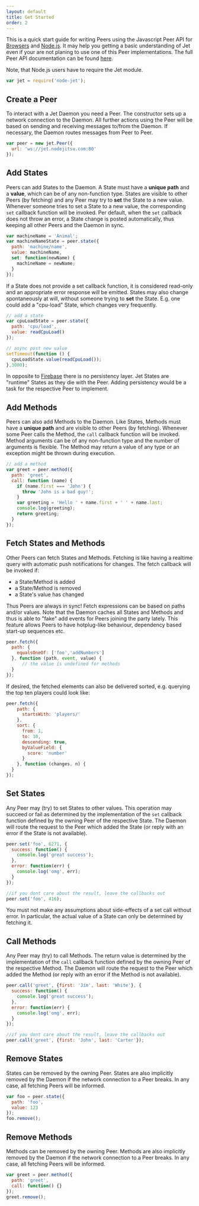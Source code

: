 ```yaml
---
layout: default
title: Get Started
order: 2
---
```


This is a quick start guide for writing Peers using the Javascript Peer API for
[Browsers](http://github.com/lipp/jet-js) and [Node.js](http://github.com/lipp/node-jet).
It may help you getting a basic understanding of Jet even if your are not
planing to use one of this Peer implementations.
The full Peer API documentation can be found [here](https://github.com/lipp/jet-js#api).

Note, that Node.js users have to require the Jet module.

```javascript
var jet = require('node-jet');
```

## Create a Peer

To interact with a Jet Daemon you need a Peer. The constructor sets up a network
connection to the Daemon. All further actions using the Peer will be based on
sending and receiving messages to/from the Daemon. If necessary, the Daemon routes
messages from Peer to Peer.

```javascript
var peer = new jet.Peer({
  url: 'ws://jet.nodejitsu.com:80'
});
```

## Add States

Peers can add States to the Daemon. A State must have a **unique path**
and a **value**, which can be of any non-function type. States are visible to other
Peers (by fetching) and any Peer may try to **set** the State to a new value.
Whenever someone tries to set a State to a new value, the corresponding `set`
callback function will be invoked. Per default, when the `set` callback does not throw an error,
a State change is posted automatically, thus keeping all other Peers and the
Daemon in sync.

```javascript
var machineName = 'Animal';
var machineNameState = peer.state({
  path: 'machine/name',
  value: machineName,
  set: function(newName) {
    machineName = newName;
  }
});
```

If a State does not provide a set callback function, it is considered read-only
and an appropriate error response will be emitted.
States may also change spontaneously at will, without someone trying to
**set** the State. E.g. one could add a "cpu-load" State, which changes very
frequently.

```javascript
// add a state
var cpuLoadState = peer.state({
  path: 'cpu/load',
  value: readCpuLoad()
});

// async post new value
setTimeout(function () {
  cpuLoadState.value(readCpuLoad());
},3000);
```

In opposite to [Firebase](http://firebase.com) there is no persistency layer.
Jet States are "runtime" States as they die with the Peer. Adding persistency
would be a task for the respective Peer to implement.

## Add Methods

Peers can also add Methods to the Daemon. Like States, Methods must have a
**unique path** and are visible to other Peers (by fetching). Whenever some Peer
calls the Method, the `call` callback function will be invoked.
Method arguments can be of any non-function type and the number of arguments
is flexible. The Method may return a value of any type or an exception might be
thrown during execution.

```javascript
// add a method
var greet = peer.method({
  path: 'greet',
  call: function (name) {
    if (name.first === 'John') {
      throw 'John is a bad guy!';
    }
    var greeting = 'Hello ' + name.first + ' ' + name.last;
    console.log(greeting);
    return greeting;
  }
});
```

## Fetch States and Methods

Other Peers can fetch States and Methods. Fetching is like having a realtime
query with automatic push notifications for changes. The fetch callback will be
invoked if:

- a State/Method is added
- a State/Method is removed
- a State's value has changed

Thus Peers are always in sync! Fetch expressions can be based on paths and/or
values. Note that the Daemon caches all States and Methods and thus is able to
"fake" add events for Peers joining the party lately. This feature allows Peers
to have hotplug-like behaviour, dependency based start-up sequences etc.

```javascript
peer.fetch({
  path: {
    equalsOneOf: ['foo','addNumbers']
  }, function (path, event, value) {
      // the value is undefined for methods
  }
});
```

If desired, the fetched elements can also be delivered sorted, e.g. querying the
top ten players could look like:

```javascript
peer.fetch({
    path: {
      startsWith: 'players/'
    },
    sort: {
      from: 1,
      to: 10,
      descending: true,
      byValueField: {
        score: 'number'
      }
    }, function (changes, n) {
  }
});
```

## Set States

Any Peer may (try) to set States to other values. This operation may succeed
or fail as determined by the implementation of the `set` callback function defined
by the owning Peer of the respective State. The Daemon will route the request
to the Peer which added the State (or reply with an error if the State is not
available).

```javascript
peer.set('foo', 6271, {
  success: function() {
    console.log('great success');
  },
  error: function(err) {
    console.log('omg', err);
  }
});

//if you dont care about the result, leave the callbacks out
peer.set('foo', 416);
```

You must not make any assumptions about side-effects of a set call without error.
In particular, the actual value of a State can only be determined by fetching
it.

## Call Methods

Any Peer may (try) to call Methods. The return value is determined by the
implementation of the `call` callback function defined by the owning Peer of the
respective Method. The Daemon will route the request to the Peer which added the
Method (or reply with an error if the Method is not available).

```javascript
peer.call('greet', {first: 'Jim', last: 'White'}, {
  success: function() {
    console.log('great success');
  },
  error: function(err) {
    console.log('omg', err);
  }
});

//if you dont care about the result, leave the callbacks out
peer.call('greet', {first: 'John', last: 'Carter'});
```

## Remove States

States can be removed by the owning Peer. States are also implicitly removed by
the Daemon if the network connection to a Peer breaks. In any case, all fetching
Peers will be informed.

```javascript
var foo = peer.state({
  path: 'foo',
  value: 123
});
foo.remove();
```

## Remove Methods

Methods can be removed by the owning Peer. Methods are also implicitly removed by
the Daemon if the network connection to a Peer breaks. In any case, all fetching
Peers will be informed.

```javascript
var greet = peer.method({
  path: 'greet',
  call: function() {}
});
greet.remove();
```
